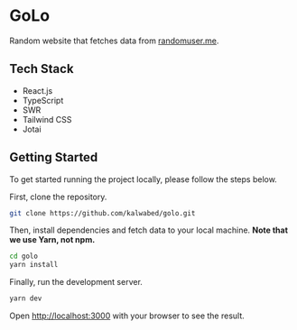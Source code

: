 
# GoLo

Random website that fetches data from [randomuser.me](https://randomuser.me/).

## Tech Stack
- React.js
- TypeScript
- SWR
- Tailwind CSS
- Jotai

## Getting Started

To get started running the project locally, please follow the steps below.

First, clone the repository.

```bash
git clone https://github.com/kalwabed/golo.git
```

Then, install dependencies and fetch data to your local machine. **Note that we use Yarn, not npm.**

```bash
cd golo
yarn install
```

Finally, run the development server.

```bash
yarn dev
```

Open [http://localhost:3000](http://localhost:3000) with your browser to see the result.
